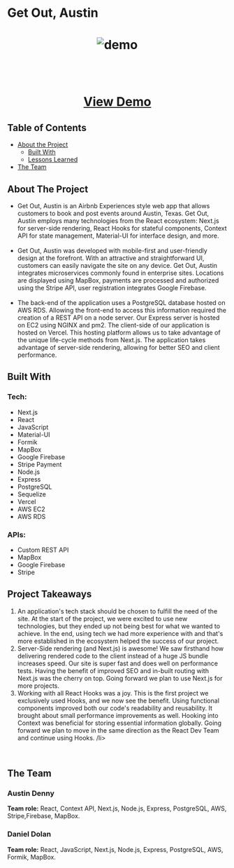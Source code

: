 <h1>Get Out, Austin<h1>

<p align="center">
    <img src="images/getoutaustin.gif" alt="demo">
    <br/>
    <br/>
    <br/>
    <p align="center">
        <a href="https://get-out-austin.now.sh/">View Demo</a>
    </p>
    
</p>

<!-- TABLE OF CONTENTS -->

## Table of Contents

- [About the Project](#about-the-project)
  - [Built With](#built-with)
  - [Lessons Learned](#lessons-learned)
- [The Team](#the-team)

<!-- - [Getting Started](#getting-started)
  - [Prerequisites](#prerequisites)
  - [Installation](#installation) -->

<!-- * [Contributing](#contributing)
* [Contact](#contact) -->

## About The Project

<ul>
    <li>
    Get Out, Austin is an Airbnb Experiences style web app that allows customers to book and post events around Austin, Texas. Get Out, Austin employs many technologies from the React ecosystem: Next.js for server-side rendering, React Hooks for stateful components, Context API for state management, Material-UI for interface design, and more.  </li>
    <br>
<li>Get Out, Austin was developed with mobile-first and user-friendly design at the forefront. With an attractive and straightforward UI,  customers can easily navigate the site on any device. Get Out, Austin integrates microservices commonly found in enterprise sites. Locations are displayed using MapBox, payments are processed and authorized using the Stripe API, user registration integrates Google Firebase. </li>
<br>
<li>The back-end of the application uses a PostgreSQL database hosted on AWS RDS. Allowing the front-end to access this information required the creation of a REST API on a node server. Our Express server is hosted on EC2 using NGINX and pm2. The client-side of our application is hosted on Vercel. This hosting platform allows us to take advantage of the unique life-cycle methods from Next.js. The application takes advantage of server-side rendering, allowing for better SEO and client performance. </li>
</ul>

## Built With

<h3>Tech:</h3>
<ul>
    <li>Next.js</li>
    <li>React</li>
    <li>JavaScript</li>
    <li>Material-UI</li>
    <li>Formik</li>
    <li>MapBox</li>
    <li>Google Firebase</li>
    <li>Stripe Payment</li>
    <li>Node.js</li>
    <li>Express</li>
    <li>PostgreSQL</li>
    <li>Sequelize</li>
    <li>Vercel</li>
    <li>AWS EC2</li>
    <li>AWS RDS</li>
</ul>

<h3>APIs:</h3>
<ul>
    <li>Custom REST API</li>
    <li>MapBox</li>
    <li>Google Firebase</li>
    <li>Stripe</li>
</ul>

<!--h2><u>MVP(minimum viable product):</u></h2>
<ul>
    <li></li>
</ul>

<h2><u>Stretch Goals Completed:</u></h2>
<ul>
    <li></li>
</ul> -->

## Project Takeaways

<ol>
    <li>An application's tech stack should be chosen to fulfill the need of the site. At the start of the project, we were excited to use new technologies, but they ended up not being best for what we wanted to achieve. In the end, using tech we had more experience with and that's more established in the ecosystem helped the success of our project. </li>
    <li>Server-Side rendering (and Next.js) is awesome! We saw firsthand how delivering rendered code to the client instead of a huge JS bundle increases speed. Our site is super fast and does well on performance tests. Having the benefit of improved SEO and in-built routing with Next.js was the cherry on top. Going forward we plan to use Next.js for more projects.</li>
    <li>Working with all React Hooks was a joy. This is the first project we exclusively used Hooks, and we now see the benefit. Using functional components improved both our code's readability and reusability. It brought about small performance improvements as well. Hooking into Context was beneficial for storing essential information globally. Going forward we plan to move in the same direction as the React Dev Team and continue using Hooks. /li>
</ol>

</br>

## The Team

<h3>Austin Denny</h3>
<b>Team role:</b> React, Context API, Next.js, Node.js, Express, PostgreSQL, AWS, Stripe,Firebase, MapBox. 
</br>

<h3>Daniel Dolan</h3>
<b>Team role:</b> React, JavaScript, Next.js, Node.js, Express, PostgreSQL, AWS, Formik, MapBox. 
</br>
</br>
</br>
